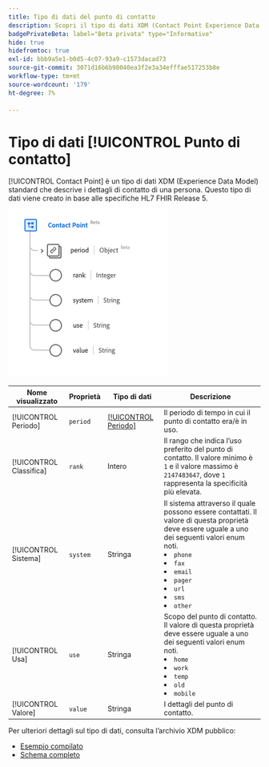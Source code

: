 ```yaml
---
title: Tipo di dati del punto di contatto
description: Scopri il tipo di dati XDM (Contact Point Experience Data Model).
badgePrivateBeta: label="Beta privata" type="Informative"
hide: true
hidefromtoc: true
exl-id: bbb9a5e1-b0d5-4c07-93a9-c1573dacad73
source-git-commit: 3071d16b6b98040ea3f2e3a34efffae517253b8e
workflow-type: tm+mt
source-wordcount: '179'
ht-degree: 7%

---
```


# Tipo di dati [!UICONTROL Punto di contatto]

[!UICONTROL Contact Point] è un tipo di dati XDM (Experience Data Model) standard che descrive i dettagli di contatto di una persona. Questo tipo di dati viene creato in base alle specifiche HL7 FHIR Release 5.

![Struttura del tipo di dati punto di contatto](../../../images/healthcare/data-types/contact-point.png)

| Nome visualizzato | Proprietà | Tipo di dati | Descrizione |
| --- | --- | --- | --- |
| [!UICONTROL Periodo] | `period` | [[!UICONTROL Periodo]](../data-types/period.md) | Il periodo di tempo in cui il punto di contatto era/è in uso. |
| [!UICONTROL Classifica] | `rank` | Intero | Il rango che indica l’uso preferito del punto di contatto. Il valore minimo è `1` e il valore massimo è `2147483647`, dove `1` rappresenta la specificità più elevata. |
| [!UICONTROL Sistema] | `system` | Stringa | Il sistema attraverso il quale possono essere contattati. Il valore di questa proprietà deve essere uguale a uno dei seguenti valori enum noti. <li> `phone` </li> <li> `fax` </li> <li> `email` </li> <li> `pager`</li> <li> `url`</li> <li> `sms`</li> <li> `other`</li> |
| [!UICONTROL Usa] | `use` | Stringa | Scopo del punto di contatto. Il valore di questa proprietà deve essere uguale a uno dei seguenti valori enum noti. <li> `home` </li> <li> `work` </li> <li> `temp` </li> <li> `old`</li> <li> `mobile`</li> |
| [!UICONTROL Valore] | `value` | Stringa | I dettagli del punto di contatto. |

Per ulteriori dettagli sul tipo di dati, consulta l’archivio XDM pubblico:

* [Esempio compilato](https://github.com/adobe/xdm/blob/master/extensions/industry/healthcare/fhir/datatypes/contactpoint.example.1.json)
* [Schema completo](https://github.com/adobe/xdm/blob/master/extensions/industry/healthcare/fhir/datatypes/contactpoint.schema.json)

